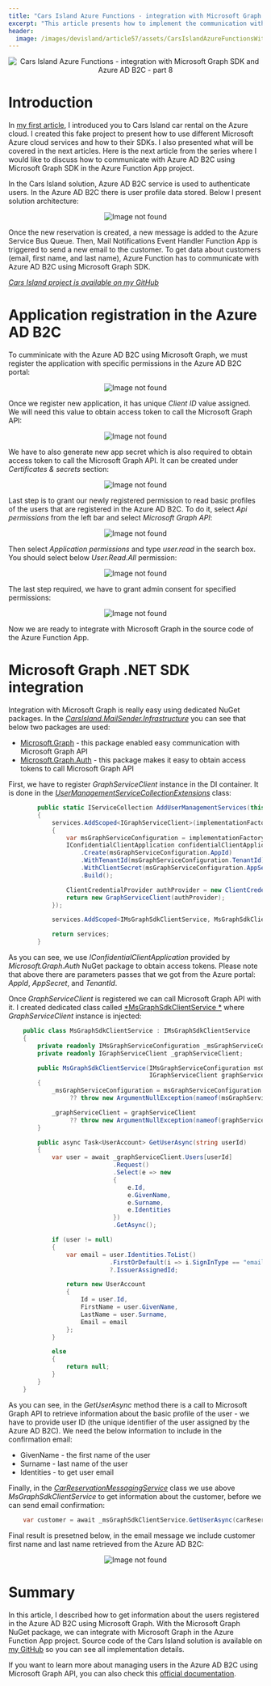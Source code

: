 ```yaml
---
title: "Cars Island Azure Functions - integration with Microsoft Graph SDK and Azure AD B2C - part 8"
excerpt: "This article presents how to implement the communication with Azure AD B2C using Microsoft Graph API"
header:
  image: /images/devisland/article57/assets/CarsIslandAzureFunctionsWithGraphApi1.jpg
---
```


<p align="center">
<img src="/images/devisland/article57/assets/CarsIslandAzureFunctionsWithGraphApi1.jpg?raw=true" alt="Cars Island Azure Functions - integration with Microsoft Graph SDK and Azure AD B2C - part 8"/>
</p>


# Introduction

In [my first article](https://daniel-krzyczkowski.github.io/Cars-Island-Car-Rental-On-Azure-Cloud/), I introduced you to Cars Island car rental on the Azure cloud. I created this fake project to present how to use different Microsoft Azure cloud services and how to their SDKs. I also presented what will be covered in the next articles. Here is the next article from the series where I would like to discuss how to communicate with Azure AD B2C using Microsoft Graph SDK in the Azure Function App project.

In the Cars Island solution, Azure AD B2C service is used to authenticate users. In the Azure AD B2C there is user profile data stored. Below I present solution architecture:

<p align="center">
<img src="/images/devisland/article57/assets/CarsIslandAzureFunctionsWithGraphApi2.png?raw=true" alt="Image not found"/>
</p>

Once the new reservation is created, a new message is added to the Azure Service Bus Queue. Then, Mail Notifications Event Handler Function App is triggered to send a new email to the customer. To get data about customers (email, first name, and last name), Azure Function has to communicate with Azure AD B2C using Microsoft Graph SDK.


*[Cars Island project is available on my GitHub](https://github.com/Daniel-Krzyczkowski/Cars-Island-On-Azure)*


# Application registration in the Azure AD B2C

To cumminicate with the Azure AD B2C using Microsoft Graph, we must register the application with specific permissions in the Azure AD B2C portal:

<p align="center">
<img src="/images/devisland/article57/assets/CarsIslandAzureFunctionsWithGraphApi7.PNG?raw=true" alt="Image not found"/>
</p>

Once we register new application, it has unique *Client ID* value assigned. We will need this value to obtain access token to call the Microsoft Graph API:

<p align="center">
<img src="/images/devisland/article57/assets/CarsIslandAzureFunctionsWithGraphApi6.PNG?raw=true" alt="Image not found"/>
</p>

We have to also generate new app secret which is also required to obtain access token to call the Microsoft Graph API. It can be created under *Certificates & secrets* section:

<p align="center">
<img src="/images/devisland/article57/assets/CarsIslandAzureFunctionsWithGraphApi5.PNG?raw=true" alt="Image not found"/>
</p>

Last step is to grant our newly registered permission to read basic profiles of the users that are registered in the Azure AD B2C. To do it, select *Api permissions* from the left bar and select *Microsoft Graph API*:

<p align="center">
<img src="/images/devisland/article57/assets/CarsIslandAzureFunctionsWithGraphApi3.PNG?raw=true" alt="Image not found"/>
</p>

Then select  *Application permissions* and type *user.read* in the search box. You should select below *User.Read.All* permission:

<p align="center">
<img src="/images/devisland/article57/assets/CarsIslandAzureFunctionsWithGraphApi4.PNG?raw=true" alt="Image not found"/>
</p>

The last step required, we have to grant admin consent for specified permissions:

<p align="center">
<img src="/images/devisland/article57/assets/CarsIslandAzureFunctionsWithGraphApi8.PNG?raw=true" alt="Image not found"/>
</p>

Now we are ready to integrate with Microsoft Graph in the source code of the Azure Function App.


# Microsoft Graph .NET SDK integration

Integration with Microsoft Graph is really easy using dedicated NuGet packages. In the [*CarsIsland.MailSender.Infrastructure*](https://github.com/Daniel-Krzyczkowski/Cars-Island-On-Azure/tree/master/src/func-app/CarsIsland.MailSender.Infrastructure) you can see that below two packages are used:

* [Microsoft.Graph](https://www.nuget.org/packages/Microsoft.Graph) - this package enabled easy communication with Microsoft Graph API
* [Microsoft.Graph.Auth](https://www.nuget.org/packages/Microsoft.Graph.Auth/) - this package makes it easy to obtain access tokens to call Microsoft Graph API

First, we have to register *GraphServiceClient* instance in the DI container. It is done in the [*UserManagementServiceCollectionExtensions*](https://github.com/Daniel-Krzyczkowski/Cars-Island-On-Azure/blob/master/src/func-app/CarsIsland.MailSender.FuncApp/Core/DependencyInjection/UserManagementServiceCollectionExtensions.cs) class:

```csharp
        public static IServiceCollection AddUserManagementServices(this IServiceCollection services)
        {
            services.AddScoped<IGraphServiceClient>(implementationFactory =>
            {
                var msGraphServiceConfiguration = implementationFactory.GetRequiredService<IMsGraphServiceConfiguration>();
                IConfidentialClientApplication confidentialClientApplication = ConfidentialClientApplicationBuilder
                    .Create(msGraphServiceConfiguration.AppId)
                    .WithTenantId(msGraphServiceConfiguration.TenantId)
                    .WithClientSecret(msGraphServiceConfiguration.AppSecret)
                    .Build();

                ClientCredentialProvider authProvider = new ClientCredentialProvider(confidentialClientApplication);
                return new GraphServiceClient(authProvider);
            });

            services.AddScoped<IMsGraphSdkClientService, MsGraphSdkClientService>();

            return services;
        }
```

As you can see, we use *IConfidentialClientApplication* provided by *Microsoft.Graph.Auth* NuGet package to obtain access tokens. Please note that above there are parameters passes that we got from the Azure portal: *AppId*, *AppSecret*, and *TenantId*. 

Once *GraphServiceClient* is registered we can call Microsoft Graph API with it. I created dedicated class called [*MsGraphSdkClientService *](https://github.com/Daniel-Krzyczkowski/Cars-Island-On-Azure/blob/master/src/func-app/CarsIsland.MailSender.Infrastructure/Services/MsGraph/MsGraphSdkClientService.cs) where *GraphServiceClient* instance is injected:

```csharp
    public class MsGraphSdkClientService : IMsGraphSdkClientService
    {
        private readonly IMsGraphServiceConfiguration _msGraphServiceConfiguration;
        private readonly IGraphServiceClient _graphServiceClient;

        public MsGraphSdkClientService(IMsGraphServiceConfiguration msGraphServiceConfiguration,
                                       IGraphServiceClient graphServiceClient)
        {
            _msGraphServiceConfiguration = msGraphServiceConfiguration
                 ?? throw new ArgumentNullException(nameof(msGraphServiceConfiguration));

            _graphServiceClient = graphServiceClient
                 ?? throw new ArgumentNullException(nameof(graphServiceClient));
        }

        public async Task<UserAccount> GetUserAsync(string userId)
        {
            var user = await _graphServiceClient.Users[userId]
                             .Request()
                             .Select(e => new
                             {
                                 e.Id,
                                 e.GivenName,
                                 e.Surname,
                                 e.Identities
                             })
                             .GetAsync();

            if (user != null)
            {
                var email = user.Identities.ToList()
                            .FirstOrDefault(i => i.SignInType == "emailAddress")
                            ?.IssuerAssignedId;

                return new UserAccount
                {
                    Id = user.Id,
                    FirstName = user.GivenName,
                    LastName = user.Surname,
                    Email = email
                };
            }

            else
            {
                return null;
            }
        }
    }
```

As you can see, in the *GetUserAsync* method there is a call to Microsoft Graph API to retrieve information about the basic profile of the user - we have to provide user ID (the unique identifier of the user assigned by the Azure AD B2C). We need the below information to include in the confirmation email:

* GivenName - the first name of the user
* Surname - last name of the user
* Identities - to get user email

Finally, in the [*CarReservationMessagingService*](https://github.com/Daniel-Krzyczkowski/Cars-Island-On-Azure/blob/master/src/func-app/CarsIsland.MailSender.Infrastructure/Services/Integration/CarReservationMessagingService.cs) class we use above *MsGraphSdkClientService* to get information about the customer, before we can send email confirmation:

```csharp
    var customer = await _msGraphSdkClientService.GetUserAsync(carReservationIntegrationMessage.CustomerId);
```

Final result is presetned below, in the email message we include customer first name and last name retrieved from the Azure AD B2C:

<p align="center">
<img src="/images/devisland/article57/assets/CarsIslandAzureFunctionsWithGraphApi9.PNG?raw=true" alt="Image not found"/>
</p>


# Summary

In this article, I described how to get information about the users registered in the Azure AD B2C using Microsoft Graph. With the Microsoft Graph NuGet package, we can integrate with Microsoft Graph in the Azure Function App project. Source code of the Cars Island solution is available on [my GitHub](https://github.com/Daniel-Krzyczkowski/Cars-Island-On-Azure) so you can see all implementation details.

If you want to learn more about managing users in the Azure AD B2C using Microsoft Graph API, you can also check this [official documentation](https://docs.microsoft.com/en-us/azure/active-directory-b2c/microsoft-graph-operations). 

